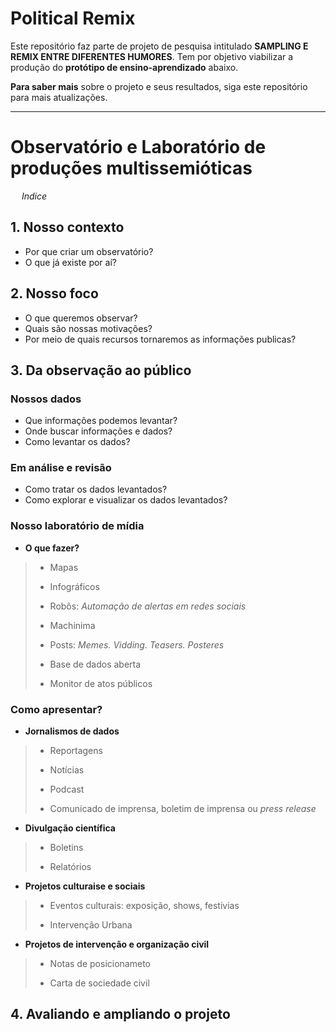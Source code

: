 # Political Remix

Este repositório faz parte de projeto de pesquisa intitulado **SAMPLING E REMIX ENTRE DIFERENTES HUMORES**. 
Tem por objetivo viabilizar a produção do **protótipo de ensino-aprendizado** abaixo.

**Para saber mais** sobre o projeto e seus resultados, siga este repositório para mais atualizações.

______

# Observatório e Laboratório de produções multissemióticas
&ensp;&ensp; *Indice*

## 1. Nosso contexto
- Por que criar um observatório?
- O que já existe por aí? 

## 2. Nosso foco
- O que queremos observar?
- Quais são nossas motivações?
- Por meio de quais recursos tornaremos as informações publicas?

## 3. Da observação ao público 

### Nossos dados
- Que informações podemos levantar?
- Onde buscar informações e dados?
- Como levantar os dados?

### Em análise e revisão
- Como tratar os dados levantados?
- Como explorar e visualizar os dados levantados?

### Nosso laboratório de mídia
-	**O que fazer?**
> - Mapas 
>
> - Infográficos
> 
> - Robôs: *Automação de alertas em redes sociais*
> 
> - Machinima
> 
> - Posts: *Memes. Vidding. Teasers. Posteres*
> 
> - Base de dados aberta
> 
> - Monitor de atos públicos 

### Como apresentar? 
- **Jornalismos de dados**
> - Reportagens
> 
> - Notícias
> 
> - Podcast
> 
> - Comunicado de imprensa, boletim de imprensa ou *press release*

- **Divulgação científica**
> - Boletins
> 
> - Relatórios 
> 
- **Projetos culturaise e sociais**
> - Eventos culturais: exposição, shows, festivias
> 
> - Intervenção Urbana

- **Projetos de intervenção e organização civil**
> - Notas de posicionameto
> 
> - Carta de sociedade civil 
> 
## 4. Avaliando e ampliando o projeto
